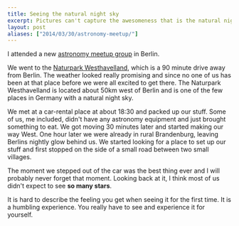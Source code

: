 ```yaml
---
title: Seeing the natural night sky
excerpt: Pictures can't capture the awesomeness that is the natural night sky.
layout: post
aliases: ["2014/03/30/astronomy-meetup/"]
---
```


I attended a new [astronomy meetup group](http://www.meetup.com/Berlin-Astronomy-Astrophotography-Meetup/) in Berlin.

We went to the [Naturpark Westhavelland](https://www.westhavelland-naturpark.de/erleben-lernen/naturerlebnis/himmelsbeobachtung-im-sternenpark/), which is a 90 minute drive away from Berlin. The weather looked really promising and since no one of us has been at that place before we were all excited to get there. The Naturpark Westhavelland is located about 50km west of Berlin and is one of the few places in Germany with a natural night sky.

We met at a car-rental place at about 18:30 and packed up our stuff. Some of us, me included, didn't have any astronomy equipment and just brought something to eat. We got moving 30 minutes later and started making our way West. One hour later we were already in rural Brandenburg, leaving Berlins nightly glow behind us. We started looking for a place to set up our stuff and first stopped on the side of a small road between two small villages.

The moment we stepped out of the car was the best thing ever and I will probably never forget that moment. Looking back at it, I think most of us didn't expect to see **so many stars**.

It is hard to describe the feeling you get when seeing it for the first time. It is a humbling experience. You really have to see and experience it for yourself.
